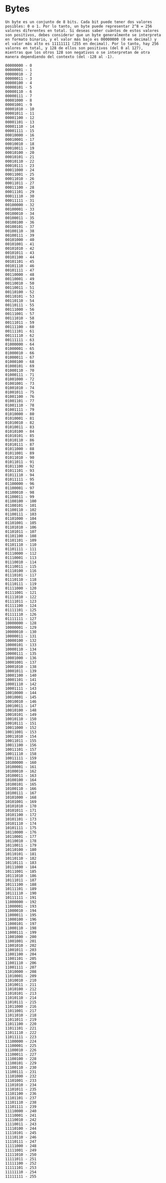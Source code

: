 # Bytes

    Un byte es un conjunto de 8 bits. Cada bit puede tener dos valores posibles: 0 o 1. Por lo tanto, un byte puede representar 2^8 = 256 valores diferentes en total. Si deseas saber cuántos de estos valores son positivos, debes considerar que un byte generalmente se interpreta en formato binario, y el valor más bajo es 00000000 (0 en decimal) y el valor más alto es 11111111 (255 en decimal). Por lo tanto, hay 256 valores en total, y 128 de ellos son positivos (del 0 al 127), mientras que los otros 128 son negativos o se interpretan de otra manera dependiendo del contexto (del -128 al -1).

    00000000 - 0
    00000001 - 1
    00000010 - 2
    00000011 - 3
    00000100 - 4
    00000101 - 5
    00000110 - 6
    00000111 - 7
    00001000 - 8
    00001001 - 9
    00001010 - 10
    00001011 - 11
    00001100 - 12
    00001101 - 13
    00001110 - 14
    00001111 - 15
    00010000 - 16
    00010001 - 17
    00010010 - 18
    00010011 - 19
    00010100 - 20
    00010101 - 21
    00010110 - 22
    00010111 - 23
    00011000 - 24
    00011001 - 25
    00011010 - 26
    00011011 - 27
    00011100 - 28
    00011101 - 29
    00011110 - 30
    00011111 - 31
    00100000 - 32
    00100001 - 33
    00100010 - 34
    00100011 - 35
    00100100 - 36
    00100101 - 37
    00100110 - 38
    00100111 - 39
    00101000 - 40
    00101001 - 41
    00101010 - 42
    00101011 - 43
    00101100 - 44
    00101101 - 45
    00101110 - 46
    00101111 - 47
    00110000 - 48
    00110001 - 49
    00110010 - 50
    00110011 - 51
    00110100 - 52
    00110101 - 53
    00110110 - 54
    00110111 - 55
    00111000 - 56
    00111001 - 57
    00111010 - 58
    00111011 - 59
    00111100 - 60
    00111101 - 61
    00111110 - 62
    00111111 - 63
    01000000 - 64
    01000001 - 65
    01000010 - 66
    01000011 - 67
    01000100 - 68
    01000101 - 69
    01000110 - 70
    01000111 - 71
    01001000 - 72
    01001001 - 73
    01001010 - 74
    01001011 - 75
    01001100 - 76
    01001101 - 77
    01001110 - 78
    01001111 - 79
    01010000 - 80
    01010001 - 81
    01010010 - 82
    01010011 - 83
    01010100 - 84
    01010101 - 85
    01010110 - 86
    01010111 - 87
    01011000 - 88
    01011001 - 89
    01011010 - 90
    01011011 - 91
    01011100 - 92
    01011101 - 93
    01011110 - 94
    01011111 - 95
    01100000 - 96
    01100001 - 97
    01100010 - 98
    01100011 - 99
    01100100 - 100
    01100101 - 101
    01100110 - 102
    01100111 - 103
    01101000 - 104
    01101001 - 105
    01101010 - 106
    01101011 - 107
    01101100 - 108
    01101101 - 109
    01101110 - 110
    01101111 - 111
    01110000 - 112
    01110001 - 113
    01110010 - 114
    01110011 - 115
    01110100 - 116
    01110101 - 117
    01110110 - 118
    01110111 - 119
    01111000 - 120
    01111001 - 121
    01111010 - 122
    01111011 - 123
    01111100 - 124
    01111101 - 125
    01111110 - 126
    01111111 - 127
    10000000 - 128
    10000001 - 129
    10000010 - 130
    10000011 - 131
    10000100 - 132
    10000101 - 133
    10000110 - 134
    10000111 - 135
    10001000 - 136
    10001001 - 137
    10001010 - 138
    10001011 - 139
    10001100 - 140
    10001101 - 141
    10001110 - 142
    10001111 - 143
    10010000 - 144
    10010001 - 145
    10010010 - 146
    10010011 - 147
    10010100 - 148
    10010101 - 149
    10010110 - 150
    10010111 - 151
    10011000 - 152
    10011001 - 153
    10011010 - 154
    10011011 - 155
    10011100 - 156
    10011101 - 157
    10011110 - 158
    10011111 - 159
    10100000 - 160
    10100001 - 161
    10100010 - 162
    10100011 - 163
    10100100 - 164
    10100101 - 165
    10100110 - 166
    10100111 - 167
    10101000 - 168
    10101001 - 169
    10101010 - 170
    10101011 - 171
    10101100 - 172
    10101101 - 173
    10101110 - 174
    10101111 - 175
    10110000 - 176
    10110001 - 177
    10110010 - 178
    10110011 - 179
    10110100 - 180
    10110101 - 181
    10110110 - 182
    10110111 - 183
    10111000 - 184
    10111001 - 185
    10111010 - 186
    10111011 - 187
    10111100 - 188
    10111101 - 189
    10111110 - 190
    10111111 - 191
    11000000 - 192
    11000001 - 193
    11000010 - 194
    11000011 - 195
    11000100 - 196
    11000101 - 197
    11000110 - 198
    11000111 - 199
    11001000 - 200
    11001001 - 201
    11001010 - 202
    11001011 - 203
    11001100 - 204
    11001101 - 205
    11001110 - 206
    11001111 - 207
    11010000 - 208
    11010001 - 209
    11010010 - 210
    11010011 - 211
    11010100 - 212
    11010101 - 213
    11010110 - 214
    11010111 - 215
    11011000 - 216
    11011001 - 217
    11011010 - 218
    11011011 - 219
    11011100 - 220
    11011101 - 221
    11011110 - 222
    11011111 - 223
    11100000 - 224
    11100001 - 225
    11100010 - 226
    11100011 - 227
    11100100 - 228
    11100101 - 229
    11100110 - 230
    11100111 - 231
    11101000 - 232
    11101001 - 233
    11101010 - 234
    11101011 - 235
    11101100 - 236
    11101101 - 237
    11101110 - 238
    11101111 - 239
    11110000 - 240
    11110001 - 241
    11110010 - 242
    11110011 - 243
    11110100 - 244
    11110101 - 245
    11110110 - 246
    11110111 - 247
    11111000 - 248
    11111001 - 249
    11111010 - 250
    11111011 - 251
    11111100 - 252
    11111101 - 253
    11111110 - 254
    11111111 - 255

